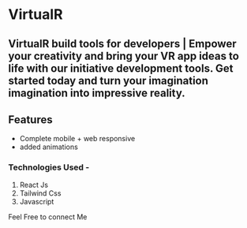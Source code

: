 # VirtualR

## VirtualR build tools for developers | Empower your creativity and bring your VR app ideas to life with our initiative development tools. Get started today and turn your imagination imagination into impressive reality.

## Features

- Complete mobile + web responsive
- added animations

### Technologies Used -

1. React Js
2. Tailwind Css
3. Javascript

Feel Free to connect Me
